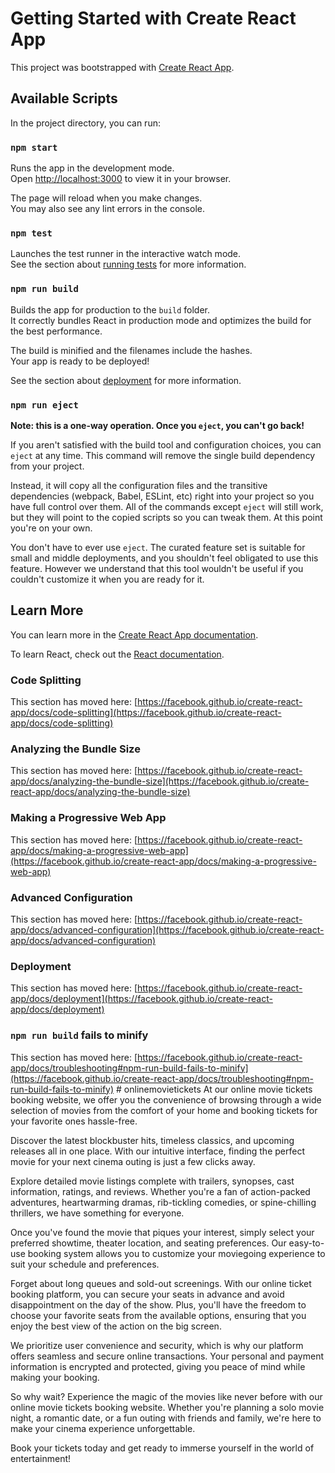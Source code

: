 # Getting Started with Create React App

This project was bootstrapped with [Create React App](https://github.com/facebook/create-react-app).

## Available Scripts

In the project directory, you can run:

### <kbd> `npm start` </kbd><br/>

Runs the app in the development mode.\
Open [http://localhost:3000](http://localhost:3000) to view it in your browser.

The page will reload when you make changes.\
You may also see any lint errors in the console.

### `npm test`

Launches the test runner in the interactive watch mode.\
See the section about [running tests](https://facebook.github.io/create-react-app/docs/running-tests) for more information.

### `npm run build`

Builds the app for production to the `build` folder.\
It correctly bundles React in production mode and optimizes the build for the best performance.

The build is minified and the filenames include the hashes.\
Your app is ready to be deployed!

See the section about [deployment](https://facebook.github.io/create-react-app/docs/deployment) for more information.

### `npm run eject`

**Note: this is a one-way operation. Once you `eject`, you can't go back!**

If you aren't satisfied with the build tool and configuration choices, you can `eject` at any time. This command will remove the single build dependency from your project.

Instead, it will copy all the configuration files and the transitive dependencies (webpack, Babel, ESLint, etc) right into your project so you have full control over them. All of the commands except `eject` will still work, but they will point to the copied scripts so you can tweak them. At this point you're on your own.

You don't have to ever use `eject`. The curated feature set is suitable for small and middle deployments, and you shouldn't feel obligated to use this feature. However we understand that this tool wouldn't be useful if you couldn't customize it when you are ready for it.

## Learn More

You can learn more in the [Create React App documentation](https://facebook.github.io/create-react-app/docs/getting-started).

To learn React, check out the [React documentation](https://reactjs.org/).

### Code Splitting

This section has moved here: [https://facebook.github.io/create-react-app/docs/code-splitting](https://facebook.github.io/create-react-app/docs/code-splitting)

### Analyzing the Bundle Size

This section has moved here: [https://facebook.github.io/create-react-app/docs/analyzing-the-bundle-size](https://facebook.github.io/create-react-app/docs/analyzing-the-bundle-size)

### Making a Progressive Web App

This section has moved here: [https://facebook.github.io/create-react-app/docs/making-a-progressive-web-app](https://facebook.github.io/create-react-app/docs/making-a-progressive-web-app)

### Advanced Configuration

This section has moved here: [https://facebook.github.io/create-react-app/docs/advanced-configuration](https://facebook.github.io/create-react-app/docs/advanced-configuration)

### Deployment

This section has moved here: [https://facebook.github.io/create-react-app/docs/deployment](https://facebook.github.io/create-react-app/docs/deployment)

### `npm run build` fails to minify

This section has moved here: [https://facebook.github.io/create-react-app/docs/troubleshooting#npm-run-build-fails-to-minify](https://facebook.github.io/create-react-app/docs/troubleshooting#npm-run-build-fails-to-minify)
#   o n l i n e m o v i e t i c k e t s 
 
 At our online movie tickets booking website, we offer you the convenience of browsing through a wide selection of movies from the comfort of your home and booking tickets for your favorite ones hassle-free.

Discover the latest blockbuster hits, timeless classics, and upcoming releases all in one place. With our intuitive interface, finding the perfect movie for your next cinema outing is just a few clicks away.

Explore detailed movie listings complete with trailers, synopses, cast information, ratings, and reviews. Whether you're a fan of action-packed adventures, heartwarming dramas, rib-tickling comedies, or spine-chilling thrillers, we have something for everyone.

Once you've found the movie that piques your interest, simply select your preferred showtime, theater location, and seating preferences. Our easy-to-use booking system allows you to customize your moviegoing experience to suit your schedule and preferences.

Forget about long queues and sold-out screenings. With our online ticket booking platform, you can secure your seats in advance and avoid disappointment on the day of the show. Plus, you'll have the freedom to choose your favorite seats from the available options, ensuring that you enjoy the best view of the action on the big screen.

We prioritize user convenience and security, which is why our platform offers seamless and secure online transactions. Your personal and payment information is encrypted and protected, giving you peace of mind while making your booking.

So why wait? Experience the magic of the movies like never before with our online movie tickets booking website. Whether you're planning a solo movie night, a romantic date, or a fun outing with friends and family, we're here to make your cinema experience unforgettable.

Book your tickets today and get ready to immerse yourself in the world of entertainment!
